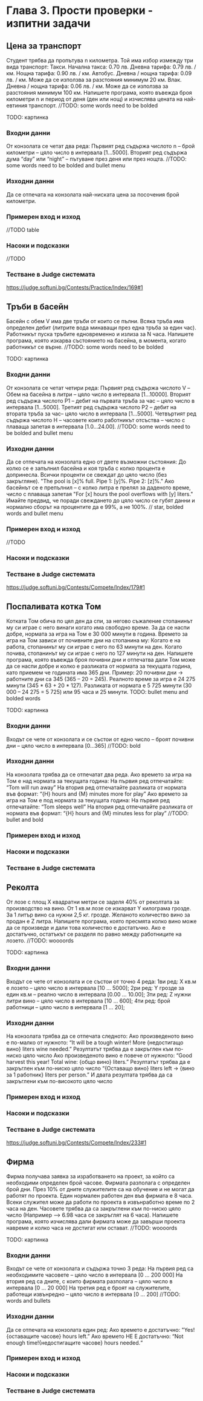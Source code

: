 # Глава 3. Прости проверки - изпитни задачи

## Цена за транспорт

Студент трябва да пропътува n километра. Той има избор измежду три вида транспорт:
Такси. Начална такса: 0.70 лв. Дневна тарифа: 0.79 лв. / км. Нощна тарифа: 0.90 лв. / км.
Автобус. Дневна / нощна тарифа: 0.09 лв. / км. Може да се използва за разстояния минимум 20 км.
Влак. Дневна / нощна тарифа: 0.06 лв. / км. Може да се използва за разстояния минимум 100 км.
Напишете програма, която въвежда броя километри n и период от деня (ден или нощ) и изчислява цената на най-евтиния транспорт.
//TODO: some words need to be bolded

TODO: картинка


### Входни данни

От конзолата се четат два реда:
Първият ред съдържа числото n – брой километри – цяло число в интервала [1…5000].
Вторият ред съдържа дума “day” или “night” – пътуване през деня или през нощта.
//TODO: some words need to be bolded and bullet menu


### Изходни данни

Да се отпечата на конзолата най-ниската цена за посочения брой километри.


### Примерен вход и изход
//TODO table


### Насоки и подсказки
//TODO


### Тестване в Judge системата
https://judge.softuni.bg/Contests/Practice/Index/169#1


## Тръби в басейн

Басейн с обем V има две тръби от които се пълни. Всяка тръба има определен дебит (литрите вода минаващи през една тръба за един час). Работникът пуска тръбите едновременно и излиза за N часа. Напишете програма, която изкарва състоянието на басейна, в момента, когато работникът се върне. 
//TODO: some words need to be bolded

TODO: картинка


### Входни данни

От конзолата се четат четири реда:
Първият ред съдържа числото V – Обем на басейна в литри – цяло число в интервала [1…10000].
Вторият ред съдържа числото P1 – дебит на първата тръба за час – цяло число в интервала [1…5000].
Третият ред съдържа числото P2 – дебит на втората тръба за час– цяло число в интервала [1…5000].
Четвъртият ред съдържа числото H – часовете които работникът отсъства – число с плаваща запетая в интервала [1.0…24.00].
//TODO: some words need to be bolded and bullet menu


### Изходни данни

Да се отпечата на конзолата едно от двете възможни състояния:
До колко се е запълнил басейна и коя тръба с колко процента е допринесла. Всички проценти се свеждат до цяло число (без закръгляне).
"The pool is [x]% full. Pipe 1: [y]%. Pipe 2: [z]%."
Aко басейнът се е препълнил – с колко литра е прелял за даденото време, число с плаваща запетая
"For [x] hours the pool overflows with [y] liters."
Имайте предвид, че поради свеждането до цяло число се губят данни и нормално сборът на процентите да е 99%, а не 100%.
// star, bolded words and bullet menu


### Примерен вход и изход
//TODO


### Насоки и подсказки



### Тестване в Judge системата
https://judge.softuni.bg/Contests/Compete/Index/179#1


## Поспаливата котка Том

Котката Том обича по цял ден да спи, за негово съжаление стопанинът му си играе с него винаги когато  има свободно време. За да се наспи добре, нормата за игра на Том е 30 000  минути в година. Времето за игра на Том зависи от почивните дни на стопанина му:
Когато е на работа, стопанинът му си играе с него по 63 минути на ден.
Когато почива, стопанинът му си играе с него  по 127 минути на ден.
Напишете програма, която въвежда броя почивни дни и отпечатва дали Том може да се наспи добре и колко е разликата от нормата за текущата година, като приемем че годината има 365 дни.
Пример: 20 почивни дни -> работните дни са 345 (365 – 20 = 245). Реалното време за игра е 24 275 минути (345 * 63 + 20 * 127).  Разликата от нормата е 5 725 минути (30 000 – 24 275 = 5 725) или 95 часа и 25 минути.
TODO: bullet menu and bolded words

TODO: картинка


### Входни данни

Входът се чете от конзолата и се състои от едно число – броят почивни дни – цяло число в интервала [0...365]
//TODO: bold


### Изходни данни

На конзолата трябва да се отпечатат два реда.
Ако времето за игра на Том е над нормата за текущата година:
На първия ред отпечатайте: “Tom will run away”
На втория ред отпечатайте разликата от нормата във формат:
“{H} hours and {M} minutes more for play”
Ако времето за игра на Том е под нормата за текущата година:
На първия ред отпечатайте: “Tom sleeps well”
 На втория ред отпечатайте разликата от нормата във формат:
“{H} hours and {M} minutes less for play”
//TODO: bullet and bold

### Примерен вход и изход

### Насоки и подсказки

### Тестване в Judge системата


## Реколта

От лозе с площ X квадратни метри се заделя 40% от реколтата за производство на вино. От 1 кв.м лозе се изкарват Y килограма грозде. За 1 литър вино са нужни 2,5 кг. грозде. Желаното количество вино за продан е Z литра.
Напишете програма, която пресмята колко вино може да се произведе и дали това количество е достатъчно. Ако е достатъчно, остатъкът се разделя по равно между работниците на лозето.
//TODO: woooords

TODO: картинка

### Входни данни

Входът се чете от конзолата и се състои от точно 4 реда:
1ви ред: X кв.м е лозето – цяло число в интервала [10 … 5000];
2ри ред: Y грозде за един кв.м – реално число в интервала [0.00 … 10.00];
3ти ред: Z нужни литри вино – цяло число в интервала [10 … 600];
4ти ред: брой работници – цяло число в интервала [1 … 20];


### Изходни данни

На конзолата трябва да се отпечата следното:
Ако произведеното вино е по-малко от нужното:
“It will be a tough winter! More {недостигащо вино} liters wine needed.”
Резултатът трябва да е закръглен към по-ниско цяло число
Ако произведеното вино е повече от нужното:
“Good harvest this year! Total wine: {общо вино} liters.”
Резултатът трябва да е закръглен към по-ниско цяло число
“{Оставащо вино} liters left -> {вино за 1 работник} liters per person.”
И двата резултата трябва да са закръглени към по-високото цяло число


### Примерен вход и изход

### Насоки и подсказки

### Тестване в Judge системата
https://judge.softuni.bg/Contests/Compete/Index/233#1 


## Фирма

Фирма получава заявка за изработването на проект, за който са необходими определен брой часове. Фирмата разполага с определен брой дни. През 10% от дните служителите са на обучение и не могат да работят по проекта. Един нормален работен ден във фирмата е 8 часа. Всеки служител може да работи по проекта в извънработно време по 2 часа на ден.
Часовете трябва да са закръглени към по-ниско цяло число (Например –> 6.98 часа се закръглят на 6 часа).
Напишете програма, която изчислява дали фирмата може да завърши проекта навреме и колко часа не достигат или остават.
//TODO: woooords

TODO: картинка

### Входни данни

Входът се чете от конзолата и съдържа точно 3 реда:
На първия ред са необходимите часовете – цяло число в интервала [0 ... 200 000]
На втория ред са дните, с които фирмата разполага – цяло число в интервала [0 ... 20 000]
На третия ред е броят на служителите, работещи извънредно – цяло число в интервала [0 ... 200]
//TODO: words and bullets


### Изходни данни

Да се отпечата на конзолата един ред:
Ако времето е достатъчно:
"Yes!{оставащите часове} hours left.”
Ако  времето НЕ Е достатъчно:
“Not enough time!{недостигащите часове} hours needed.“


### Примерен вход и изход

### Насоки и подсказки

### Тестване в Judge системата

